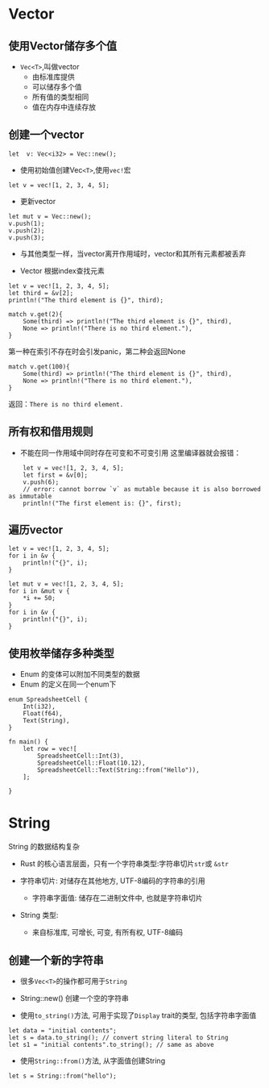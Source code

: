 # Vector
## 使用Vector储存多个值
* `Vec<T>`,叫做vector
    * 由标准库提供
    * 可以储存多个值
    * 所有值的类型相同
    * 值在内存中连续存放

## 创建一个vector
```
let  v: Vec<i32> = Vec::new();
```
* 使用初始值创建Vec`<T>`,使用`vec!`宏
```
let v = vec![1, 2, 3, 4, 5];
```
* 更新vector
```
let mut v = Vec::new();
v.push(1);
v.push(2);
v.push(3);
```
* 与其他类型一样，当vector离开作用域时，vector和其所有元素都被丢弃

* Vector 根据index查找元素
```
let v = vec![1, 2, 3, 4, 5];
let third = &v[2];
println!("The third element is {}", third);

match v.get(2){
    Some(third) => println!("The third element is {}", third),
    None => println!("There is no third element."),
}
```
第一种在索引不存在时会引发panic，第二种会返回None
```
match v.get(100){
    Some(third) => println!("The third element is {}", third),
    None => println!("There is no third element."),
}
```
返回：`There is no third element.`

## 所有权和借用规则
* 不能在同一作用域中同时存在可变和不可变引用
这里编译器就会报错：
```
    let v = vec![1, 2, 3, 4, 5];
    let first = &v[0];
    v.push(6);
    // error: cannot borrow `v` as mutable because it is also borrowed as immutable
    println!("The first element is: {}", first);
```

## 遍历vector
```
let v = vec![1, 2, 3, 4, 5];
for i in &v {
    println!("{}", i);
}
```

```
let mut v = vec![1, 2, 3, 4, 5];
for i in &mut v {
    *i += 50;
}
for i in &v {
    println!("{}", i);
}

```
## 使用枚举储存多种类型
* Enum 的变体可以附加不同类型的数据
* Enum 的定义在同一个enum下
```
enum SpreadsheetCell {
    Int(i32),
    Float(f64),
    Text(String),
}

fn main() {
    let row = vec![
        SpreadsheetCell::Int(3),
        SpreadsheetCell::Float(10.12),
        SpreadsheetCell::Text(String::from("Hello")),
    ];

}
```
# String
String 的数据结构复杂
* Rust 的核心语言层面，只有一个字符串类型:字符串切片`str`或 `&str`
* 字符串切片: 对储存在其他地方, UTF-8编码的字符串的引用
    * 字符串字面值: 储存在二进制文件中, 也就是字符串切片

* String 类型:
    * 来自标准库, 可增长, 可变, 有所有权, UTF-8编码
## 创建一个新的字符串
* 很多`Vec<T>`的操作都可用于`String`
* String::new() 创建一个空的字符串

*  使用`to_string()`方法,  可用于实现了`Display` trait的类型, 包括字符串字面值
```
let data = "initial contents";
let s = data.to_string(); // convert string literal to String
let s1 = "initial contents".to_string(); // same as above
```
* 使用`String::from()`方法, 从字面值创建String
```
let s = String::from("hello");
```


